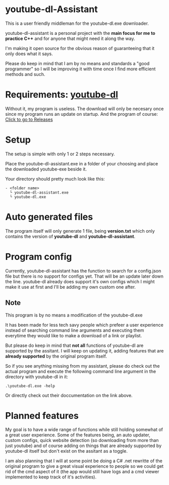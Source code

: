 # youtube-dl-Assistant
This is a user friendly middleman for the youtube-dl.exe downloader.

youtube-dl-assistant is a personal project with the **main focus for me to practice C++** and for anyone that might need it along the way.

I'm making it open source for the obvious reason of guaranteeing that it only does what it says.

Please do keep in mind that I am by no means and standards a "good programmer" so I will be improving it with time once I find more efficient methods and such.


# Requirements: [youtube-dl](https://github.com/ytdl-org/youtube-dl)
Without it, my program is useless. The download will only be necesary once since my program runs an update on startup.
And the program of course: [Click to go to Releases](https://github.com/Jan-Fcloud/youtube-dl-Assistant/releases)

# Setup
The setup is simple with only 1 or 2 steps necessary.

Place the youtube-dl-assistant.exe in a folder of your choosing and place the downloaded youtube-exe beside it.

Your directory should pretty much look like this:
```
- <folder name>
  └ youtube-dl-assistant.exe
  └ youtube-dl.exe
```

# Auto generated files
The program itself will only generate 1 file, being **version.txt** which only contains the version of **youtube-dl** and **youtube-dl-assistant**.

# Program config
Currently, youtube-dl-assistant has the function to search for a config.json file but there is no support for configs yet. That will be an update later down the line. youtube-dl already does support it's own configs which I might make it use at first and I'll be adding my own custom one after.

## Note
This program is by no means a modification of the youtube-dl.exe

It has been made for less tech savy people which prefeer a user experience instead of searching command line arguments and executing them everytime they would like to make a download of a link or playlist.

But please do keep in mind that **not all** functions of youtube-dl are supported by the assitant. I will keep on updating it, adding features that are **already supported** by the original program itself. 

So if you see anything missing from my assistant, please do check out the actual program and execute the following command line argument in the directory with youtube-dl in it:
```
.\youtube-dl.exe -help
```
Or directly check out their doccumentation on the link above.

# Planned features
My goal is to have a wide range of functions while still holding somewhat of a great user experience. Some of the features being, an auto updater, custom configs, quick website detection (so downloading from more than just youtube) and of course adding on things that are already supported by youtube-dl itself but don't exist on the assitant as a toggle.

I am also planning that I will at some point be doing a C# .net rewritte of the original program to give a great visual experience to people so we could get rid of the cmd aspect of it (the app would still have logs and a cmd viewer implemented to keep track of it's activities).
